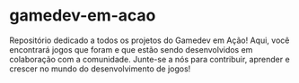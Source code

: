 # gamedev-em-acao
Repositório dedicado a todos os projetos do Gamedev em Ação! Aqui, você encontrará jogos que foram e que estão sendo desenvolvidos em colaboração com a comunidade. Junte-se a nós para contribuir, aprender e crescer no mundo do desenvolvimento de jogos!
